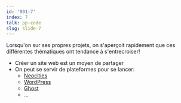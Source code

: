 ```yaml
---
id: '001-7'
index: 7
talk: pp-code
slug: slide-7
---
```


Lorsqu'on sur ses propres projets, on s'aperçoit rapidement que ces différentes thématiques ont tendance à s'entrecroiser!

- Créer un site web est un moyen de partager
- On peut se servir de plateformes pour se lancer:
  - [Neocities](https://neocities.org/)
  - [WordPress](https://wordpress.org/)
  - [Ghost](https://docs.ghost.org/)
  - ...
